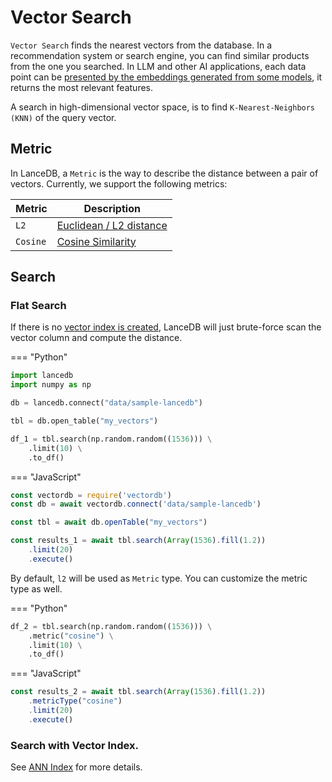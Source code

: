 # Vector Search

`Vector Search` finds the nearest vectors from the database.
In a recommendation system or search engine, you can find similar products from
the one you searched.
In LLM and other AI applications,
each data point can be [presented by the embeddings generated from some models](embedding.md),
it returns the most relevant features.

A search in high-dimensional vector space, is to find `K-Nearest-Neighbors (KNN)` of the query vector.

## Metric

In LanceDB, a `Metric` is the way to describe the distance between a pair of vectors.
Currently, we support the following metrics:

| Metric      | Description                          |
| ----------- | ------------------------------------ |
| `L2`        | [Euclidean / L2 distance](https://en.wikipedia.org/wiki/Euclidean_distance) |
| `Cosine`    | [Cosine Similarity](https://en.wikipedia.org/wiki/Cosine_similarity)|


## Search

### Flat Search


If there is no [vector index is created](ann_indexes.md), LanceDB will just brute-force scan
the vector column and compute the distance.

=== "Python"

<!--python 
import lancedb
import numpy as np
uri = "data/sample-lancedb"
db = lancedb.connect(uri)

data = [{"vector": row, "item": f"item {i}"}
     for i, row in enumerate(np.random.random((10_000, 1536)).astype('float32'))]

db.create_table("my_vectors", data=data)
-->
```python
import lancedb
import numpy as np

db = lancedb.connect("data/sample-lancedb")

tbl = db.open_table("my_vectors")

df_1 = tbl.search(np.random.random((1536))) \
    .limit(10) \
    .to_df()
```

=== "JavaScript"

<!--javascript 
const vectordb = require('vectordb')
const db = await vectordb.connect('data/sample-lancedb')

let data = []
for (let i = 0; i < 10_000; i++) {
     data.push({vector: Array(1536).fill(i), id: `${i}`, content: "", longId: `${i}`},)
}
await db.createTable('my_vectors', data)
-->
```javascript
const vectordb = require('vectordb')
const db = await vectordb.connect('data/sample-lancedb')

const tbl = await db.openTable("my_vectors")

const results_1 = await tbl.search(Array(1536).fill(1.2))
    .limit(20)
    .execute()
```

By default, `l2` will be used as `Metric` type. You can customize the metric type
as well.

=== "Python"

```python
df_2 = tbl.search(np.random.random((1536))) \
    .metric("cosine") \
    .limit(10) \
    .to_df()
```

=== "JavaScript"

```javascript
const results_2 = await tbl.search(Array(1536).fill(1.2))
    .metricType("cosine")
    .limit(20)
    .execute()
```

### Search with Vector Index.

See [ANN Index](ann_indexes.md) for more details.
